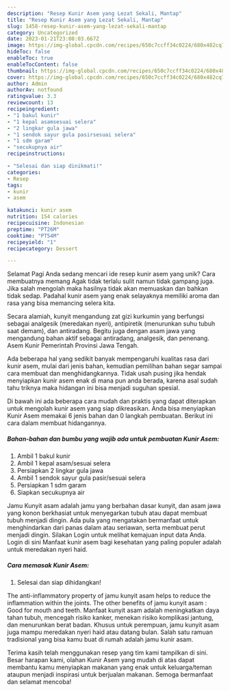 ```yaml
---
description: "Resep Kunir Asem yang Lezat Sekali, Mantap"
title: "Resep Kunir Asem yang Lezat Sekali, Mantap"
slug: 1458-resep-kunir-asem-yang-lezat-sekali-mantap
category: Uncategorized
date: 2023-01-21T23:08:03.667Z
image: https://img-global.cpcdn.com/recipes/650c7ccff34c0224/680x482cq70/kunir-asem-foto-resep-utama.jpg
hideToc: false
enableToc: true
enableTocContent: false
thumbnail: https://img-global.cpcdn.com/recipes/650c7ccff34c0224/680x482cq70/kunir-asem-foto-resep-utama.jpg
cover: https://img-global.cpcdn.com/recipes/650c7ccff34c0224/680x482cq70/kunir-asem-foto-resep-utama.jpg
author: Admin
authorAv: notfound
ratingvalue: 3.3
reviewcount: 13
recipeingredient:
- "1 bakul kunir"
- "1 kepal asamsesuai selera"
- "2 lingkar gula jawa"
- "1 sendok sayur gula pasirsesuai selera"
- "1 sdm garam"
- "secukupnya air"
recipeinstructions:

- "Selesai dan siap dinikmati!"
categories:
- Resep
tags:
- kunir
- asem

katakunci: kunir asem 
nutrition: 154 calories
recipecuisine: Indonesian
preptime: "PT26M"
cooktime: "PT54M"
recipeyield: "1"
recipecategory: Dessert

---
```



Selamat Pagi Anda sedang mencari ide resep kunir asem yang unik? Cara membuatnya memang Agak tidak terlalu sulit namun tidak gampang juga. Jika salah mengolah maka hasilnya tidak akan memuaskan dan bahkan tidak sedap. Padahal kunir asem yang enak selayaknya memiliki aroma dan rasa yang bisa memancing selera kita.


Secara alamiah, kunyit mengandung zat gizi kurkumin yang berfungsi sebagai analgesik (meredakan nyeri), antipiretik (menurunkan suhu tubuh saat demam), dan antiradang. Begitu juga dengan asam jawa yang mengandung bahan aktif sebagai antiradang, analgesik, dan penenang. Asem Kunir Pemerintah Provinsi Jawa Tengah.

Ada beberapa hal yang sedikit banyak mempengaruhi kualitas rasa dari kunir asem, mulai dari jenis bahan, kemudian pemilihan bahan segar sampai cara membuat dan menghidangkannya. Tidak usah pusing jika hendak menyiapkan kunir asem enak di mana pun anda berada, karena asal sudah tahu triknya maka hidangan ini bisa menjadi suguhan spesial.


Di bawah ini ada beberapa cara mudah dan praktis yang dapat diterapkan untuk mengolah kunir asem yang siap dikreasikan. Anda bisa menyiapkan Kunir Asem memakai 6 jenis bahan dan 0 langkah pembuatan. Berikut ini cara dalam membuat hidangannya.

<!--inarticleads1-->

##### Bahan-bahan dan bumbu yang wajib ada untuk pembuatan Kunir Asem:

1. Ambil 1 bakul kunir
1. Ambil 1 kepal asam/sesuai selera
1. Persiapkan 2 lingkar gula jawa
1. Ambil 1 sendok sayur gula pasir/sesuai selera
1. Persiapkan 1 sdm garam
1. Siapkan secukupnya air


Jamu Kunyit asam adalah jamu yang berbahan dasar kunyit, dan asam jawa yang konon berkhasiat untuk menyegarkan tubuh atau dapat membuat tubuh menjadi dingin. Ada pula yang mengatakan bermanfaat untuk menghindarkan dari panas dalam atau seriawan, serta membuat perut menjadi dingin. Silakan Login untuk melihat kemajuan input data Anda. Login di sini Manfaat kunir asem bagi kesehatan yang paling populer adalah untuk meredakan nyeri haid. 

<!--inarticleads2-->

##### Cara memasak Kunir Asem:


1. Selesai dan siap dihidangkan!

The anti-inflammatory property of jamu kunyit asam helps to reduce the inflammation within the joints. The other benefits of jamu kunyit asam : Good for mouth and teeth. Manfaat kunyit asam adalah meningkatkan daya tahan tubuh, mencegah risiko kanker, menekan risiko komplikasi jantung, dan menurunkan berat badan. Khusus untuk perempuan, jamu kunyit asam juga mampu meredakan nyeri haid atau datang bulan. Salah satu ramuan tradisional yang bisa kamu buat di rumah adalah jamu kunir asam. 

Terima kasih telah menggunakan resep yang tim kami tampilkan di sini. Besar harapan kami, olahan Kunir Asem yang mudah di atas dapat membantu kamu menyiapkan makanan yang enak untuk keluarga/teman ataupun menjadi inspirasi untuk berjualan makanan. Semoga bermanfaat dan selamat mencoba!
